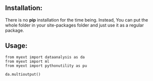 ## Installation:

There is no **pip** installation for the time being. Instead, You can put the whole folder in your site-packages folder and just use it as a regular package.

## Usage:

```
from myext import dataanalysis as da
from myext import ml
from myext import pythonutility as pu

da.multioutput()
```
